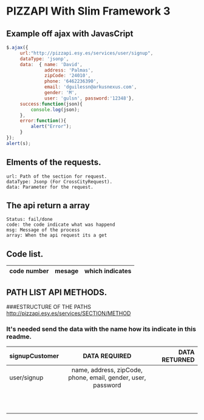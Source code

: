 # PIZZAPI With Slim Framework 3 

## Example off ajax with JavasCript

```javascript
$.ajax({
     url:"http://pizzapi.esy.es/services/user/signup",
     dataType: 'jsonp', 
     data:  { name: 'David', 
              address: 'Palmas', 
              zipCode: '24010', 
              phone: '6462236390', 
              email: 'dguilessn@arkusnexus.com', 
              gender: 'M',
              user: 'gulsn', password:'12348'},
     success:function(json){
         console.log(json);
     },
     error:function(){
         alert("Error");
     }      
});
alert(s);
```

## Elments of the requests.
	url: Path of the section for request.
	dataType: Jsonp (For CrossCityRequest).
	data: Parameter for the request.


## The api return a array 
	Status: fail/done	
	code: the code indicate what was happend
	msg: Message of the process
	array: When the api request its a get

## Code list.
| code number| mesage | which indicates|
|------------|:------:|---------------:|


## PATH LIST API METHODS.

###ESTRUCTURE OF THE PATHS
	http://pizzapi.esy.es/services/SECTION/METHOD
### It's needed send the data with the name how its indicate in this readme.

| signupCustomer |  DATA REQUIRED | DATA RETURNED |
|------------|:------:|---------------:|
| user/signup	| name, address, zipCode, phone, email, gender, user, password | |
|	|	| |
|	|	| |
|	|	| |
|	|	| |
|	|	| |
|	|	| |
|	|	| |
|	|	| |
|	|	| |
|	|	| |



